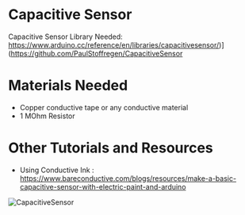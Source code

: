 # Capacitive Sensor

Capacitive Sensor Library Needed: https://www.arduino.cc/reference/en/libraries/capacitivesensor/)](https://github.com/PaulStoffregen/CapacitiveSensor

# Materials Needed
- Copper conductive tape or any conductive material
- 1 MOhm Resistor

# Other Tutorials and Resources
- Using Conductive Ink : https://www.bareconductive.com/blogs/resources/make-a-basic-capacitive-sensor-with-electric-paint-and-arduino

![CapacitiveSensor](https://github.com/linalab/sensors_library/assets/19651027/c400f476-eae0-498d-8bad-baa1979558d7)
